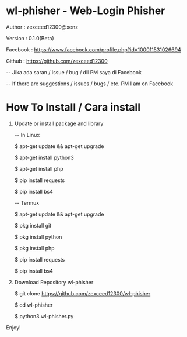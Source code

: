 # wl-phisher - Web-Login Phisher
Author : zexceed12300@xenz

Version : 0.1.0(Beta)

Facebook : https://www.facebook.com/profile.php?id=100011531026694

Github : https://github.com/zexceed12300

-- Jika ada saran / issue / bug / dll PM saya di Facebook

-- If there are suggestions / issues / bugs / etc. PM I am on Facebook

# How To Install / Cara install

1. Update or install package and library

   -- In Linux
   
   $ apt-get update && apt-get upgrade
   
   $ apt-get install python3
   
   $ apt-get install php
   
   $ pip install requests
   
   $ pip install bs4
   
   
   -- Termux
   
   $ apt-get update && apt-get upgrade
   
   $ pkg install git
   
   $ pkg install python
   
   $ pkg install php
   
   $ pip install requests
   
   $ pip install bs4
   
   
2. Download Repository wl-phisher

   $ git clone https://github.com/zexceed12300/wl-phisher
   
   $ cd wl-phisher
   
   $ python3 wl-phisher.py
   
Enjoy!
